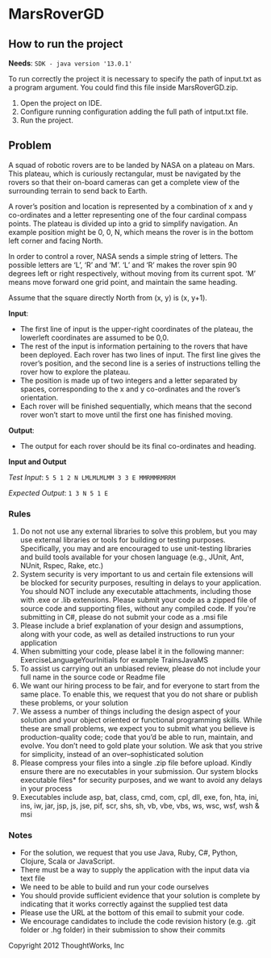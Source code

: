 # MarsRoverGD

## How to run the project

**Needs**: `SDK - java version '13.0.1'`

To run correctly the project it is necessary to specify the path of input.txt as a program argument. You could find this file inside MarsRoverGD.zip.
1. Open the project on IDE.
2. Configure running configuration adding the full path of intput.txt file.
3. Run the project.

## Problem

A squad of robotic rovers are to be landed by NASA on a plateau on Mars. This plateau, which is curiously rectangular, must be navigated by the rovers so that their on-board cameras can get a complete view of the surrounding terrain to send back to Earth.
 
A rover’s position and location is represented by a combination of x and y co-ordinates and a letter representing one of the four cardinal compass points. The plateau is divided up into a grid to simplify navigation. An example position might be 0, 0, N, which means the rover is in the bottom left corner and facing North.
 
In order to control a rover, NASA sends a simple string of letters. The possible letters are ‘L’, ‘R’ and ‘M’. ‘L’ and ‘R’ makes the rover spin 90 degrees left or right respectively, without moving from its current spot. ‘M’ means move forward one grid point, and maintain the same heading.
 
Assume that the square directly North from (x, y) is (x, y+1).
 
**Input**:
- The first line of input is the upper-right coordinates of the plateau, the lowerleft coordinates are assumed to be 0,0.
- The rest of the input is information pertaining to the rovers that have been deployed. Each rover has two lines of input. The first line gives the rover’s position, and the second line is a series of instructions telling the rover how to explore the plateau.
- The position is made up of two integers and a letter separated by spaces, corresponding to the x and y co-ordinates and the rover’s orientation.
- Each rover will be finished sequentially, which means that the second rover won’t start to move until the first one has finished moving.

**Output**:
- The output for each rover should be its final co-ordinates and heading.

**Input and Output**
 
*Test Input*:
`5 5
1 2 N
LMLMLMLMM
3 3 E
MMRMMRMRRM`
 
*Expected Output*:
`1 3 N
5 1 E`

### Rules

1. Do not not use any external libraries to solve this problem, but you may use external libraries or tools for building or testing purposes. Specifically, you may and are encouraged to use unit-testing libraries and build tools available for your chosen language (e.g., JUnit, Ant, NUnit, Rspec, Rake, etc.)
2. System security is very important to us and certain file extensions will be blocked for security purposes, resulting in delays to your application. You should NOT include any executable attachments, including those with .exe or .lib extensions. Please submit your code as a zipped file of source code and supporting files, without any compiled code. If you're submitting in C#, please do not submit your code as a .msi file
3. Please include a brief explanation of your design and assumptions, along with your code, as well as detailed instructions to run your application
4. When submitting your code, please label it in the following manner: ExerciseLanguageYourInitials for example TrainsJavaMS
5. To assist us carrying out an unbiased review, please do not include your full name in the source code or Readme file
6. We want our hiring process to be fair, and for everyone to start from the same place. To enable this, we request that you do not share or publish these problems, or your solution
7. We assess a number of things including the design aspect of your solution and your object oriented or functional programming skills. While these are small problems, we expect you to submit what you believe is production-quality code; code that you’d be able to run, maintain, and evolve. You don’t need to gold plate your solution. We ask that you strive for simplicity, instead of an over–sophisticated solution
8. Please compress your files into a single .zip file before upload. Kindly ensure there are no executables in your submission. Our system blocks executable files* for security purposes, and we want to avoid any delays in your process
9. Executables include asp, bat, class, cmd, com, cpl, dll, exe, fon, hta, ini, ins, iw, jar, jsp, js, jse, pif, scr, shs, sh, vb, vbe, vbs, ws, wsc, wsf, wsh & msi

### Notes

- For the solution, we request that you use Java, Ruby, C#, Python, Clojure, Scala or JavaScript.
- There must be a way to supply the application with the input data via text file
- We need to be able to build and run your code ourselves
- You should provide sufficient evidence that your solution is complete by indicating that it works correctly against the supplied test data
- Please use the URL at the bottom of this email to submit your code.
- We encourage candidates to include the code revision history (e.g. .git folder or .hg folder) in their submission to show their commits

Copyright 2012 ThoughtWorks, Inc
